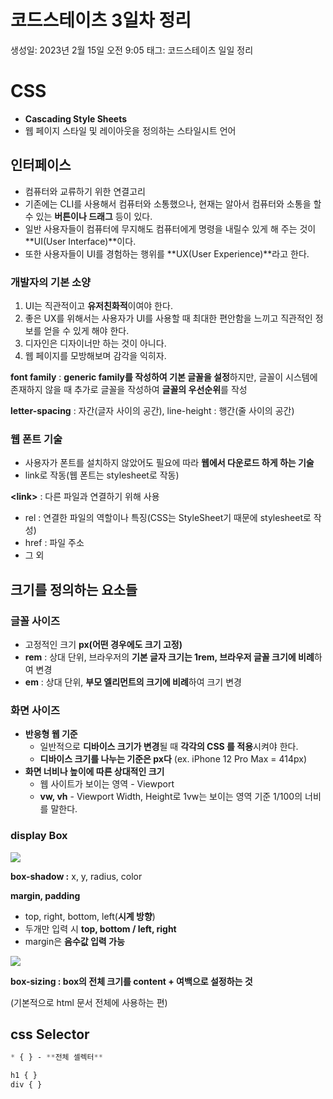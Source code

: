 # 코드스테이츠 3일차 정리

생성일: 2023년 2월 15일 오전 9:05
태그: 코드스테이츠 일일 정리

# CSS

- **Cascading Style Sheets**
- 웹 페이지 스타일 및 레이아웃을 정의하는 스타일시트 언어

## 인터페이스

- 컴퓨터와 교류하기 위한 연결고리
- 기존에는 CLI를 사용해서 컴퓨터와 소통했으나, 현재는 알아서 컴퓨터와 소통을 할 수 있는 **버튼이나 드래그** 등이 있다.
- 일반 사용자들이 컴퓨터에 무지해도 컴퓨터에게 명령을 내릴수 있게 해 주는 것이 **UI(User Interface)**이다.
- 또한 사용자들이 UI를 경험하는 행위를 **UX(User Experience)**라고 한다.

### 개발자의 기본 소양

1. UI는 직관적이고 **유저친화적**이여야 한다.
2. 좋은 UX를 위해서는 사용자가 UI를 사용할 때 최대한 편안함을 느끼고 직관적인 정보를 얻을 수 있게 해야 한다.
3. 디자인은 디자이너만 하는 것이 아니다.
4. 웹 페이지를 모방해보며 감각을 익히자.

**font family** : **generic family를 작성하여 기본 글꼴을 설정**하지만, 글꼴이 시스템에 존재하지 않을 때 추가로 글꼴을 작성하여 **글꼴의 우선순위**를 작성

**letter-spacing** : 자간(글자 사이의 공간), line-height : 행간(줄 사이의 공간)

### 웹 폰트 기술

- 사용자가 폰트를 설치하지 않았어도 필요에 따라 **웹에서 다운로드 하게 하는 기술**
- link로 작동(웹 폰트는 stylesheet로 작동)

**<link\>** : 다른 파일과 연결하기 위해 사용

- rel : 연결한 파일의 역할이나 특징(CSS는 StyleSheet기 때문에 stylesheet로 작성)
- href : 파일 주소
- 그 외

## 크기를 정의하는 요소들

### 글꼴 사이즈

- 고정적인 크기 **px(어떤 경우에도 크기 고정)**
- **rem** : 상대 단위, 브라우저의 **기본 글자 크기는 1rem, 브라우저 글꼴 크기에 비례**하여 변경
- **em** : 상대 단위, **부모 엘리먼트의 크기에 비례**하여 크기 변경

### 화면 사이즈

- **반응형 웹 기준**
    - 일반적으로 **디바이스 크기가 변경**될 때 **각각의 CSS 를 적용**시켜야 한다.
    - **디바이스 크기를 나누는 기준은 px다**
    (ex. iPhone 12 Pro Max = 414px)
- **화면 너비나 높이에 따른 상대적인 크기**
    - 웹 사이트가 보이는 영역 - Viewport
    - **vw, vh** - Viewport Width, Height로 1vw는 보이는 영역 기준 1/100의 너비를 말한다.

### display Box

![](https://velog.velcdn.com/images/player1552/post/ec263d34-6d65-4cef-9ed6-631a318a1b36/image.png)


**box-shadow :** x, y, radius, color

**margin, padding**

- top, right, bottom, left(**시계 방향**)
- 두개만 입력 시 **top, bottom / left, right**
- margin은 **음수값 입력 가능**

![](https://velog.velcdn.com/images/player1552/post/c30ef261-8538-483f-8af8-a759934a1a3c/image.png)


**box-sizing : box의 전체 크기를 content + 여백으로 설정하는 것**

(기본적으로 html 문서 전체에 사용하는 편)

## css Selector

```css
* { } - **전체 셀렉터**

h1 { }
div { }